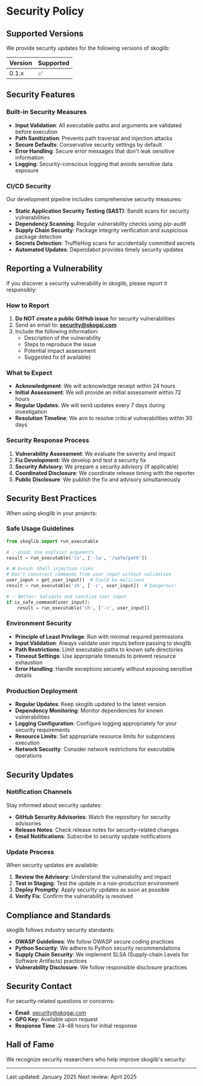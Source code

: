 # Security Policy

## Supported Versions

We provide security updates for the following versions of skoglib:

| Version | Supported          |
| ------- | ------------------ |
| 0.1.x   | :white_check_mark: |

## Security Features

### Built-in Security Measures

- **Input Validation**: All executable paths and arguments are validated before execution
- **Path Sanitization**: Prevents path traversal and injection attacks
- **Secure Defaults**: Conservative security settings by default
- **Error Handling**: Secure error messages that don't leak sensitive information
- **Logging**: Security-conscious logging that avoids sensitive data exposure

### CI/CD Security

Our development pipeline includes comprehensive security measures:

- **Static Application Security Testing (SAST)**: Bandit scans for security vulnerabilities
- **Dependency Scanning**: Regular vulnerability checks using pip-audit
- **Supply Chain Security**: Package integrity verification and suspicious package detection
- **Secrets Detection**: TruffleHog scans for accidentally committed secrets
- **Automated Updates**: Dependabot provides timely security updates

## Reporting a Vulnerability

If you discover a security vulnerability in skoglib, please report it responsibly:

### How to Report

1. **Do NOT create a public GitHub issue** for security vulnerabilities
2. Send an email to: **security@skogai.com**
3. Include the following information:
   - Description of the vulnerability
   - Steps to reproduce the issue
   - Potential impact assessment
   - Suggested fix (if available)

### What to Expect

- **Acknowledgment**: We will acknowledge receipt within 24 hours
- **Initial Assessment**: We will provide an initial assessment within 72 hours
- **Regular Updates**: We will send updates every 7 days during investigation
- **Resolution Timeline**: We aim to resolve critical vulnerabilities within 30 days

### Security Response Process

1. **Vulnerability Assessment**: We evaluate the severity and impact
2. **Fix Development**: We develop and test a security fix
3. **Security Advisory**: We prepare a security advisory (if applicable)
4. **Coordinated Disclosure**: We coordinate release timing with the reporter
5. **Public Disclosure**: We publish the fix and advisory simultaneously

## Security Best Practices

When using skoglib in your projects:

### Safe Usage Guidelines

```python
from skoglib import run_executable

# ✅ Good: Use explicit arguments
result = run_executable('ls', ['-la', '/safe/path'])

# ❌ Avoid: Shell injection risks
# Don't construct commands from user input without validation
user_input = get_user_input()  # Could be malicious
result = run_executable('sh', ['-c', user_input])  # Dangerous!

# ✅ Better: Validate and sanitize user input
if is_safe_command(user_input):
    result = run_executable('sh', ['-c', user_input])
```

### Environment Security

- **Principle of Least Privilege**: Run with minimal required permissions
- **Input Validation**: Always validate user inputs before passing to skoglib
- **Path Restrictions**: Limit executable paths to known safe directories
- **Timeout Settings**: Use appropriate timeouts to prevent resource exhaustion
- **Error Handling**: Handle exceptions securely without exposing sensitive details

### Production Deployment

- **Regular Updates**: Keep skoglib updated to the latest version
- **Dependency Monitoring**: Monitor dependencies for known vulnerabilities
- **Logging Configuration**: Configure logging appropriately for your security requirements
- **Resource Limits**: Set appropriate resource limits for subprocess execution
- **Network Security**: Consider network restrictions for executable operations

## Security Updates

### Notification Channels

Stay informed about security updates:

- **GitHub Security Advisories**: Watch the repository for security advisories
- **Release Notes**: Check release notes for security-related changes
- **Email Notifications**: Subscribe to security update notifications

### Update Process

When security updates are available:

1. **Review the Advisory**: Understand the vulnerability and impact
2. **Test in Staging**: Test the update in a non-production environment
3. **Deploy Promptly**: Apply security updates as soon as possible
4. **Verify Fix**: Confirm the vulnerability is resolved

## Compliance and Standards

skoglib follows industry security standards:

- **OWASP Guidelines**: We follow OWASP secure coding practices
- **Python Security**: We adhere to Python security recommendations
- **Supply Chain Security**: We implement SLSA (Supply-chain Levels for Software Artifacts) practices
- **Vulnerability Disclosure**: We follow responsible disclosure practices

## Security Contact

For security-related questions or concerns:

- **Email**: security@skogai.com
- **GPG Key**: Available upon request
- **Response Time**: 24-48 hours for initial response

## Hall of Fame

We recognize security researchers who help improve skoglib's security:

<!-- Security researchers who have reported vulnerabilities will be listed here -->

---

Last updated: January 2025
Next review: April 2025